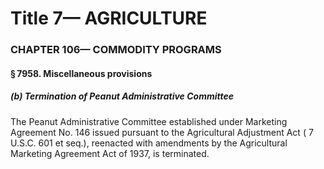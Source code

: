
# Title 7— AGRICULTURE
### CHAPTER 106— COMMODITY PROGRAMS
#### § 7958. Miscellaneous provisions
##### (b) Termination of Peanut Administrative Committee

The Peanut Administrative Committee established under Marketing Agreement No. 146 issued pursuant to the Agricultural Adjustment Act ( 7 U.S.C. 601 et seq.), reenacted with amendments by the Agricultural Marketing Agreement Act of 1937, is terminated.
